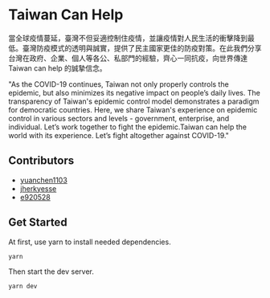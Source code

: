 # Taiwan Can Help

當全球疫情蔓延，臺灣不但妥適控制住疫情，並讓疫情對人民生活的衝擊降到最低。臺灣防疫模式的透明與誠實，提供了民主國家更佳的防疫對策。在此我們分享台灣在政府、企業、個人等各公、私部門的經驗，齊心一同抗疫，向世界傳達 Taiwan can help 的誠摯信念。

"As the COVID-19 continues, Taiwan not only properly controls the epidemic, but also minimizes its negative impact on people’s daily lives. The transparency of Taiwan's epidemic control model demonstrates a paradigm for democratic countries. 
Here, we share Taiwan's experience on epidemic control in various sectors and levels - government, enterprise, and individual. Let’s work together to fight the epidemic.Taiwan can help the world with its experience. Let’s fight altogether against COVID-19."

## Contributors

- [yuanchen1103](https://github.com/yuanchen1103)
- [jherkyesse](https://github.com/jherkyesse)
- [e920528](https://github.com/e920528)


## Get Started

At first, use yarn to install needed dependencies.

`yarn`

Then start the dev server.

`yarn dev`
